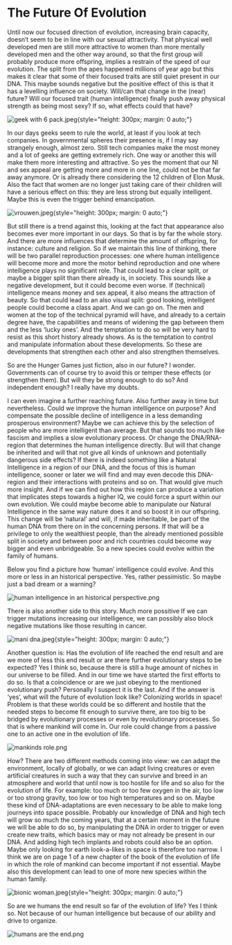 # The Future Of Evolution

Until now our focused direction of evolution, increasing brain capacity, doesn’t seem to be in line with our sexual attractivity. That physical well developed men are still more attractive to women than more mentally developed men and the other way around, so that the first group will probably produce more offspring, implies a restrain of the speed of our evolution. The split from the apes happened millions of year ago but this makes it clear that some of their focused traits are still quiet present in our DNA. This maybe sounds negative but the positive effect of this is that it has a levelling influence on society. Will/can that change in the (near) future? Will our focused trait (human intelligence) finally push away physical strength as being most sexy? If so, what effects could that have?

![geek with 6 pack.jpeg](/geek%20with%206%20pack.jpeg){style="height: 300px; margin: 0 auto;"}

In our days geeks seem to rule the world, at least if you look at tech companies. In governmental spheres their presence is, if I may say strangely enough, almost zero. Still tech companies make the most money and a lot of geeks are getting extremely rich. One way or another this will make them more interesting and attractive. So yes the moment that our NI and sex appeal are getting more and more in one line, could not be that far away anymore. Or is already there considering the 12 children of Elon Musk. Also the fact that women are no longer just taking care of their children will have a serious effect on this: they are less strong but equally intelligent. Maybe this is even the trigger behind emancipation.

![vrouwen.jpeg](/vrouwen.jpeg){style="height: 300px; margin: 0 auto;"}

But still there is a trend against this, looking at the fact that appearance also becomes ever more important in our days. So that is by far the whole story. And there are more influences that determine the amount of offspring, for instance: culture and religion. So if we maintain this line of thinking, there will be two parallel reproduction processes: one where human intelligence will become more and more the motor behind reproduction and one where intelligence plays no significant role. That could lead to a clear split, or maybe a bigger split than there already is, in society. This sounds like a negative development, but it could become even worse. If (technical) intelligence means money and sex appeal, it also means the attraction of beauty. So that could lead to an also visual split: good looking, intelligent people could become a class apart. And we can go on. The men and women at the top of the technical pyramid will have, and already to a certain degree have, the capabilities and means of widening the gap between them and the less ‘lucky ones’. And the temptation to do so will be very hard to resist as this short history already shows. As is the temptation to control and manipulate information about these developments. So these are developments that strengthen each other and also strengthen themselves.

So are the Hunger Games just fiction, also in our future? I wonder. Governments can of course try to avoid this or temper these effects (or strengthen them). But will they be strong enough to do so? And independent enough? I really have my doubts.

I can even imagine a further reaching future. Also further away in time but nevertheless. Could we improve the human intelligence on purpose? And compensate the possible decline of intelligence in a less demanding prosperous environment? Maybe we can achieve this by the selection of people who are more intelligent than average. But that sounds too much like fascism and implies a slow evolutionary process. Or change the DNA/RNA-region that determines the human intelligence directly. But will that change be inherited and will that not give all kinds of unknown and potentially dangerous side effects? If there is indeed something like a Natural Intelligence in a region of our DNA, and the focus of this is human intelligence, sooner or later we will find and may even decode this DNA-region and their interactions with proteins and so on. That would give much more insight. And if we can find out how this region can produce a variation that implicates steps towards a higher IQ, we could force a spurt within our own evolution. We could maybe become able to manipulate our Natural Intelligence in the same way nature does it and so boost it in our offspring. This change will be ‘natural’ and will, if made inheritable, be part of the human DNA from there on in the concerning persons. If that will be a privilege to only the wealthiest people, than the already mentioned possible split in society and between poor and rich countries could become way bigger and even unbridgeable. So a new species could evolve within the family of humans.

Below you find a picture how ‘human’ intelligence could evolve. And this more or less in an historical perspective. Yes, rather pessimistic. So maybe just a bad dream or a warning?

![human intelligence in an historical perspective.png](/human%20intelligence%20in%20an%20historical%20perspective.png)

There is also another side to this story. Much more possitive If we can trigger mutations increasing our intelligence, we can possibly also block negative mutations like those resulting in cancer.

![mani dna.jpeg](/mani%20dna.jpeg){style="height: 300px; margin: 0 auto;"}

Another question is: Has the evolution of life reached the end result and are we more of less this end result or are there further evolutionary steps to be expected? Yes I think so, because there is still a huge amount of niches in our universe to be filled. And in our time we have started the first efforts to do so. Is that a coincidence or are we just obeying to the mentioned evolutionary push? Personally I suspect it is the last. And if the answer is ‘yes’, what will the future of evolution look like? Colonizing worlds in space! Problem is that these worlds could be so different and hostile that the needed steps to become fit enough to survive there, are too big to be bridged by evolutionary processes or even by revolutionary processes. So that is where mankind will come in. Our role could change from a passive one to an active one in the evolution of life.

![mankinds role.png](/mankinds%20role.png)

How? There are two different methods coming into view: we can adapt the environment, locally of globally, or we can adapt living creatures or even artificial creatures in such a way that they can survive and breed in an atmosphere and world that until now is too hostile for life and so also for the evolution of life. For example: too much or too few oxygen in the air, too low or too strong gravity, too low or too high temperatures and so on. Maybe these kind of DNA-adaptations are even necessary to be able to make long journeys into space possible. Probably our knowledge of DNA and high tech will grow so much the coming years, that at a certain moment in the future we will be able to do so, by manipulating the DNA in order to trigger or even create new traits, which basics may or may not already be present in our DNA. And adding high tech implants and robots could also be an option. Maybe only looking for earth look-a-likes in space is therefore too narrow. I think we are on page 1 of a new chapter of the book of the evolution of life in which the role of mankind can become important if not essential. Maybe also this development can lead to one of more new species within the human family.

![bionic woman.jpeg](/bionic%20woman.jpeg){style="height: 300px; margin: 0 auto;"}

So are we humans the end result so far of the evolution of life? Yes I think so. Not because of our human intelligence but because of our ability and drive to organize.

![humans are the end.png](/humans%20are%20the%20end.png)
